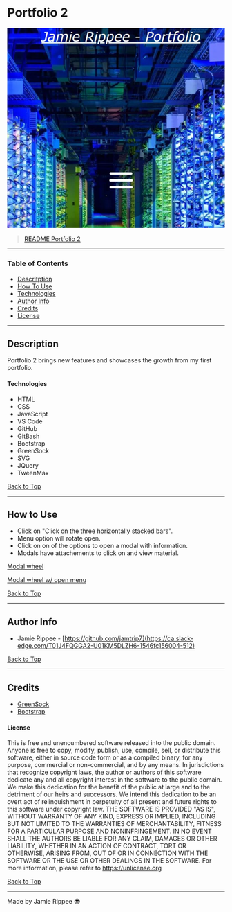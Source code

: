 # Portfolio 2

![Dashboard Image](assets/screenshot/screenshot1.jpg)
> [README Portfolio 2](https://jamtrip7.github.io/portfolio2/index.html)
---
### Table of Contents
- [Descritption](#description)
- [How To Use](#how-to-use)
- [Technologies](#technologies)
- [Author Info](#author-info)
- [Credits](#credits)
- [License](#license) 

---
## Description
Portfolio 2 brings new features and showcases the growth from my first portfolio.
#### Technologies
- HTML
- CSS
- JavaScript
- VS Code
- GitHub
- GitBash
- Bootstrap
- GreenSock
- SVG
- JQuery
- TweenMax
  
[Back to Top](#Portfolio-2)

---
## How to Use
- Click on "Click on the three horizontally stacked bars".
- Menu option will rotate open.
- Click on on of the options to open a modal with information.
- Modals have attachements to click on and view material.

[Modal wheel](assets/screenshot/screenshot2.jpg)

[Modal wheel w/ open menu](assets/screenshot/screenshot3.jpg)
  
[Back to Top](#Portfolio-2)

---
## Author Info
- Jamie Rippee - [https://github.com/jamtrip7](https://ca.slack-edge.com/T01J4FQGGA2-U01KM5DLZH6-1546fc156004-512)
  
[Back to Top](#Portfolio-2)

---
## Credits
- [GreenSock](https://greensock.com/)
- [Bootstrap](https://getbootstrap.com/)

#### License ####
This is free and unencumbered software released into the public domain.
Anyone is free to copy, modify, publish, use, compile, sell, or
distribute this software, either in source code form or as a compiled
binary, for any purpose, commercial or non-commercial, and by any
means.
In jurisdictions that recognize copyright laws, the author or authors
of this software dedicate any and all copyright interest in the
software to the public domain. We make this dedication for the benefit
of the public at large and to the detriment of our heirs and
successors. We intend this dedication to be an overt act of
relinquishment in perpetuity of all present and future rights to this
software under copyright law.
THE SOFTWARE IS PROVIDED "AS IS", WITHOUT WARRANTY OF ANY KIND,
EXPRESS OR IMPLIED, INCLUDING BUT NOT LIMITED TO THE WARRANTIES OF
MERCHANTABILITY, FITNESS FOR A PARTICULAR PURPOSE AND NONINFRINGEMENT.
IN NO EVENT SHALL THE AUTHORS BE LIABLE FOR ANY CLAIM, DAMAGES OR
OTHER LIABILITY, WHETHER IN AN ACTION OF CONTRACT, TORT OR OTHERWISE,
ARISING FROM, OUT OF OR IN CONNECTION WITH THE SOFTWARE OR THE USE OR
OTHER DEALINGS IN THE SOFTWARE.
For more information, please refer to <https://unlicense.org>
   
[Back to Top](#Portfolio-2)

---
Made by Jamie Rippee :sunglasses:
